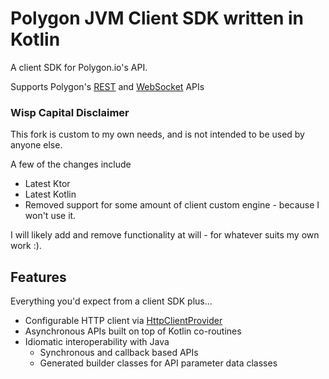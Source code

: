 # Polygon JVM Client SDK written in Kotlin

A client SDK for Polygon.io's API.

Supports Polygon's [REST](https://polygon.io/docs/#getting-started)
and [WebSocket](https://polygon.io/sockets) APIs

### Wisp Capital Disclaimer

This fork is custom to my own needs, and is not intended to be used by anyone else.

A few of the changes include

* Latest Ktor
* Latest Kotlin
* Removed support for some amount of client custom engine - because I won't use it.

I will likely add and remove functionality at will - for whatever suits my own work :).

## Features

Everything you'd expect from a client SDK plus...

- Configurable HTTP client
  via [HttpClientProvider](src/main/kotlin/io/polygon/kotlin/sdk/HttpClientProvider.kt)
- Asynchronous APIs built on top of Kotlin co-routines
- Idiomatic interoperability with Java
  - Synchronous and callback based APIs
  - Generated builder classes for API parameter data classes

